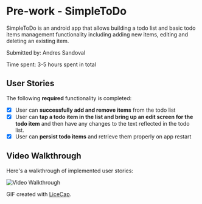 # Pre-work - SimpleToDo

SimpleToDo is an android app that allows building a todo list and basic todo items management functionality including adding new items, editing and deleting an existing item.

Submitted by: Andres Sandoval

Time spent: 3-5 hours spent in total

## User Stories

The following **required** functionality is completed:

* [X] User can **successfully add and remove items** from the todo list
* [X] User can **tap a todo item in the list and bring up an edit screen for the todo item** and then have any changes to the text reflected in the todo list.
* [X] User can **persist todo items** and retrieve them properly on app restart

## Video Walkthrough 

Here's a walkthrough of implemented user stories:

<img src='https://github.com/AndreSand/ToDo_List_Android/blob/master/todo_app.gif' title='Video Walkthrough' width='' alt='Video Walkthrough' />

GIF created with [LiceCap](http://www.cockos.com/licecap/).



